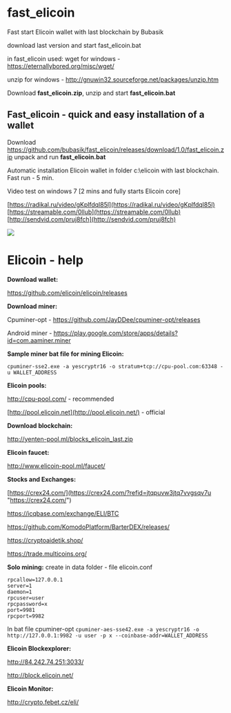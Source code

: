 # fast_elicoin
Fast start Elicoin wallet with last blockchain by Bubasik

download last version and start fast_elicoin.bat

in fast_elicoin used:
wget for windows - https://eternallybored.org/misc/wget/

unzip for windows - http://gnuwin32.sourceforge.net/packages/unzip.htm


Download **fast_elicoin.zip**, unzip and start **fast_elicoin.bat**

## Fast_elicoin - quick and easy installation of a wallet

Download https://github.com/bubasik/fast_elicoin/releases/download/1.0/fast_elicoin.zip unpack and run **fast_elicoin.bat**

Automatic installation Elicoin wallet in folder c:\elicoin with last blockchain. Fast run - 5 min.

Video test on windows 7 [2 mins and fully starts Elicoin core]

[https://radikal.ru/video/gKplfdql85l](https://radikal.ru/video/gKplfdql85l)  
[https://streamable.com/0llub](https://streamable.com/0llub)  
[http://sendvid.com/pruj8fch](http://sendvid.com/pruj8fch)

![](https://poster3.radikal.ru/1808/69/61b59e4212ef.jpg)

# Elicoin - help

**Download wallet:**

https://github.com/elicoin/elicoin/releases

**Download miner:**

Cpuminer-opt - https://github.com/JayDDee/cpuminer-opt/releases

Android miner - https://play.google.com/store/apps/details?id=com.aaminer.miner

**Sample miner bat file for mining Elicoin:**

`cpuminer-sse2.exe -a yescryptr16 -o stratum+tcp://cpu-pool.com:63348 -u WALLET_ADDRESS`

**Elicoin pools:**

http://cpu-pool.com/ - recommended

[http://pool.elicoin.net](http://pool.elicoin.net/) - official

**Download blockchain:**

http://yenten-pool.ml/blocks_elicoin_last.zip

**Elicoin faucet:**

http://www.elicoin-pool.ml/faucet/

**Stocks and Exchanges:**

[https://crex24.com/](https://crex24.com/?refid=jtqpuvw3jtq7vvgsqv7u "https://crex24.com/")

https://icqbase.com/exchange/ELI/BTC

https://github.com/KomodoPlatform/BarterDEX/releases/

https://cryptoaidetik.shop/

https://trade.multicoins.org/

**Solo mining:**
create in data folder - file elicoin.conf

    rpcallow=127.0.0.1
    server=1
    daemon=1
    rpcuser=user
    rpcpassword=x
    port=9981
    rpcport=9982

In bat file cpuminer-opt
`cpuminer-aes-sse42.exe -a yescryptr16 -o http://127.0.0.1:9982 -u user -p x --coinbase-addr=WALLET_ADDRESS`

**Elicoin Blockexplorer:**

http://84.242.74.251:3033/

http://block.elicoin.net/

**Elicoin Monitor:**

http://crypto.febet.cz/eli/
